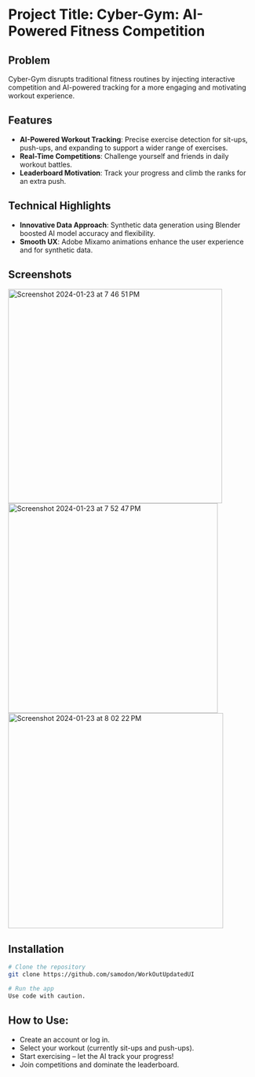 # Project Title: Cyber-Gym: AI-Powered Fitness Competition

## Problem
Cyber-Gym disrupts traditional fitness routines by injecting interactive competition and AI-powered tracking for a more engaging and motivating workout experience.

## Features

- **AI-Powered Workout Tracking**: Precise exercise detection for sit-ups, push-ups, and expanding to support a wider range of exercises.
- **Real-Time Competitions**: Challenge yourself and friends in daily workout battles.
- **Leaderboard Motivation**: Track your progress and climb the ranks for an extra push.

## Technical Highlights

- **Innovative Data Approach**: Synthetic data generation using Blender boosted AI model accuracy and flexibility.
- **Smooth UX**: Adobe Mixamo animations enhance the user experience and for synthetic data.

## Screenshots

<img width="436" alt="Screenshot 2024-01-23 at 7 46 51 PM" src="https://github.com/samodon/WorkOutUpdatedUI/assets/77257036/42e085ac-6160-44ee-bea2-1da97e5caca8">  
<img width="427" alt="Screenshot 2024-01-23 at 7 52 47 PM" src="https://github.com/samodon/WorkOutUpdatedUI/assets/77257036/62aa6ce7-911d-4897-b7a4-74c9dcf4625f">
<img width="438" alt="Screenshot 2024-01-23 at 8 02 22 PM" src="https://github.com/samodon/WorkOutUpdatedUI/assets/77257036/f35c8634-879b-41af-b2d0-44de3d10f3cc">

## Installation

```bash
# Clone the repository
git clone https://github.com/samodon/WorkOutUpdatedUI

# Run the app 
Use code with caution.
```

## How to Use:
- Create an account or log in.
- Select your workout (currently sit-ups and push-ups).
- Start exercising – let the AI track your progress!
- Join competitions and dominate the leaderboard.


